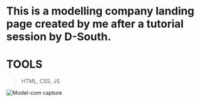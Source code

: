 # This is a modelling company landing page created by me after a tutorial session by D-South.

# TOOLS
> HTML, CSS, JS

![Model-com capture](https://user-images.githubusercontent.com/99111789/172982731-cd18def2-91ae-4558-9e6f-cdd7762ec3a2.PNG)
